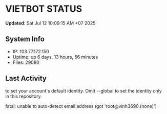 # VIETBOT STATUS
**Updated**: Sat Jul 12 10:09:15 AM +07 2025

## System Info
- IP: 103.77.172.150
- Uptime: up 6 days, 13 hours, 56 minutes
- Files: 29080

## Last Activity

to set your account's default identity.
Omit --global to set the identity only in this repository.

fatal: unable to auto-detect email address (got 'root@vinh3690.(none)')
